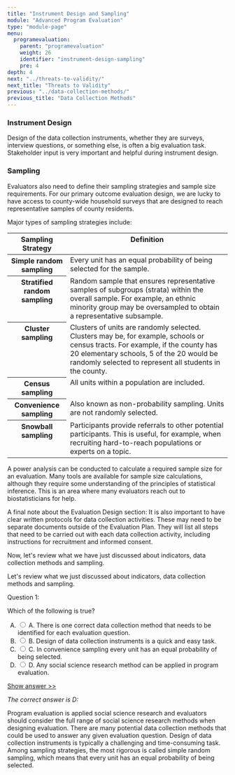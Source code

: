 ```yaml
---
title: "Instrument Design and Sampling"
module: "Advanced Program Evaluation"
type: "module-page"
menu:
  programevaluation:
    parent: "programevaluation"
    weight: 26
    identifier: "instrument-design-sampling"
    pre: 4
depth: 4
next: "../threats-to-validity/"
next_title: "Threats to Validity"
previous: "../data-collection-methods/"
previous_title: "Data Collection Methods"
---
```

<div class="programevaluation"><form method="post" action="."><div class="pageblock clearfix"><div class="modalpageNav"></div>
</div><div class="pageblock"><h3>Instrument Design</h3>
<p>Design of the data collection instruments, whether they are surveys, interview questions, or something else, is often a big evaluation task. Stakeholder input is very important and helpful during instrument design.</p>
<h3>Sampling</h3>
<p> Evaluators also need to define their sampling strategies and sample size requirements. For our primary outcome evaluation design, we are lucky to have access to county-wide household surveys that are designed to reach representative samples of county residents.</p>
<p>Major types of sampling strategies include:</p>
<table>
<thead>
<tr>
<th class="th1" valign="top">Sampling Strategy</th>
<th class="th1" valign="top">Definition</th>
</tr>
</thead>
<tbody>
<tr>
<th class="th2" valign="top">Simple random sampling</th>
<td valign="top">Every unit has an equal probability of being selected for the sample.</td>
</tr>
<tr>
<th class="th2" valign="top">Stratified random sampling</th>
<td valign="top">Random sample that ensures representative samples of subgroups (strata) within the overall sample. For example, an ethnic minority group may be oversampled to obtain a representative subsample.</td>
</tr>
<tr>
<th class="th2" valign="top">Cluster sampling</th>
<td valign="top">Clusters of units are randomly selected. Clusters may be, for example, schools or census tracts. For example, if the county has 20 elementary schools, 5 of the 20 would be randomly selected to represent all students in the county.
  </td></tr>
<tr>
<th class="th2" valign="top">Census sampling</th>
<td valign="top">All units within a population are included.
  </td></tr>
<tr>
<th class="th2" valign="top">Convenience sampling</th>
<td valign="top">Also known as non-probability sampling. Units are not randomly selected.</td>
</tr>
<tr>
<th class="th2" valign="top">Snowball sampling</th>
<td valign="top">Participants provide referrals to other potential participants. This is useful, for example, when recruiting hard-to-reach populations or experts on a topic.</td>
</tr>
</tbody>
</table>
<p>A power analysis can be conducted to calculate a required sample size for an evaluation. Many tools are available for sample size calculations, although they require some understanding of the principles of statistical inference. This is an area where many evaluators reach out to biostatisticians for help.</p>
<p>A final note about the Evaluation Design section: It is also important to have clear written protocols for data collection activities. These may need to be separate documents outside of the Evaluation Plan. They will list all steps that need to be carried out with each data collection activity, including instructions for recruitment and informed consent.</p>
<p>Now, let's review what we have just discussed about indicators, data collection methods and sampling.</p>
</div><div class="pageblock"><div class="cases">
<p>Let's review what we just discussed about indicators, data collection methods and sampling.</p>
<div class="casetitle">
    Question 1:
  </div>
<div class="casecontent">
<div class="casequestion">
<p>Which of the following is true?</p>
<form id="form-109" method="post">
<!-- go through each question type, note that only the
        rhetorical and matching blocks have form tags -->
<!-- -->
<ol type="A"><!-- Think this is done... -->
<li>
<div class="answer-value">
<input name="question109" type="radio" value="A. There is one correct data collection method that needs to be identified for each evaluation question.">
                    A. There is one correct data collection method that needs to be identified for each evaluation question.
                  </div>
</li>
<li>
<div class="answer-value">
<input name="question109" type="radio" value="B. Design of data collection instruments is a quick and easy task.">
                    B. Design of data collection instruments is a quick and easy task.
                  </div>
</li>
<li>
<div class="answer-value">
<input name="question109" type="radio" value="C. In convenience sampling every unit has an equal probability of being selected.">
                    C. In convenience sampling every unit has an equal probability of being selected.
                  </div>
</li>
<li>
<div class="answer-value">
<input name="question109" type="radio" value="D. Any social science research method can be applied in program evaluation.">
                    D. Any social science research method can be applied in program evaluation.
                  </div>
</li>
</ol>
<!-- -->
<!-- -->
<!-- adding show answer block for feedback here -->
<!-- end show answer block for feedback here -->
<!-- -->
<!-- -->
<!-- -->
</form>
<!-- -->
</div>
<!-- we want to show the answer no matter what -->
<!-- might be easier to edit question types
    directly since we show answer no matter what -->
<!-- -->
<!-- -->
<div class="casesanswerdisplay">
<a class="moretoggle" href="#q109">Show answer >></a>
<div class="toggleable" id="q109">
<p>
<i>The correct answer is D:</i>
</p><p>Program evaluation is applied social science research and evaluators should consider the full range of social science research methods when designing evaluation. There are many potential data collection methods that could be used to answer any given evaluation question. Design of data collection instruments is typically a challenging and time-consuming task. Among sampling strategies, the most rigorous is called simple random sampling, which means that every unit has an equal probability of being selected.</p>
</div>
</div>
</div>
</div>


</div></form></div>
